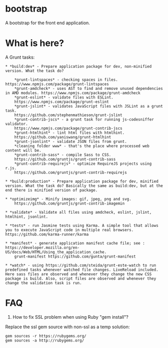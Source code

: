 # bootstrap

A bootstrap for the front end application.

# What is here?

A Grunt tasks:

    * *build:dev* - Prepare application package for dev, non-minified version. What the task do?
	
        *grunt-lintspaces* - checking spaces in files. https://www.npmjs.com/package/grunt-lintspaces
        *grunt-amdcheck* - uses AST to find and remove unused dependencies in AMD modules. https://www.npmjs.com/package/grunt-amdcheck
        *grunt-eslint* - validate files with ESLint.
        https://www.npmjs.com/package/grunt-eslint
        *grunt-jslint* - validates JavaScript files with JSLint as a grunt task.
        https://github.com/stephenmathieson/grunt-jslint
        *grunt-contrib-jscs* - a grunt task for running js-codesniffer validator.
        https://www.npmjs.com/package/grunt-contrib-jscs
        *grunt-htmlhint* - lint html files with htmlhint.
        https://github.com/yaniswang/grunt-htmlhint
        *grunt-jsonlint* - validate JSON files from grunt.
        *cleaning folder www* - that's the place where processed web content will be.
        *grunt-contrib-sass* - compile Sass to CSS.
        https://github.com/gruntjs/grunt-contrib-sass
        *grunt-contrib-requirejs* - optimize RequireJS projects using r.js.
        https://github.com/gruntjs/grunt-contrib-requirejs
        
    * *build:production* - Prepare application package for dev, minified version. What the task do? Basically the same as build:dev, but at the end there is minified version of package.
    
    * *optimizeimg* - Minify images: gif, jpeg, png and svg.
        https://github.com/gruntjs/grunt-contrib-imagemin
        
    * *validate* - Validate all files using amdcheck, eslint, jslint, htmlhint, jsonlint.
    
    * *tests* - run Jasmine tests using Karma. A simple tool that allows you to execute JavaScript code in multiple real browsers. https://github.com/karma-runner/karma
    
    * *manifest* - generate application manifest cache file; see : https://developer.mozilla.org/en-US/docs/Web/HTML/Using_the_application_cache.
        grunt-manifest https://github.com/gunta/grunt-manifest
        
    * *watch* - using https://github.com/steida/grunt-este-watch to run predefined tasks whenever watched file changes. LiveReload included. Here sass files are observed and whenever they change the new CSS package is build. Also, script files are observed and whenever they change the validation task is run.

# FAQ

1. How to fix SSL problem when using Ruby "gem install"?

Replace the ssl gem source with non-ssl as a temp solution:

    gem sources -r https://rubygems.org/
    gem sources -a http://rubygems.org/
